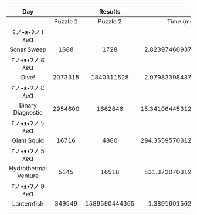 |          Day          |                      |       Results        |                      |
|:-----:|:----------:|:--------:|-----------:|
|                       |       Puzzle 1       |       Puzzle 2       |      Time (ms)       |
| ʕノ•ᴥ•ʔノ І ʎɐᗡ                |                      |                      |                      |
|           Sonar Sweep |         1688         |         1728         |    2.823974609375    |
| ʕノ•ᴥ•ʔノ ᘔ ʎɐᗡ                |                      |                      |                      |
|                 Dive! |       2073315        |      1840311528      |    2.079833984375    |
| ʕノ•ᴥ•ʔノ Ɛ ʎɐᗡ                |                      |                      |                      |
|     Binary Diagnostic |       2954600        |       1662846        |   15.341064453125    |
| ʕノ•ᴥ•ʔノ ᔭ ʎɐᗡ                |                      |                      |                      |
|           Giant Squid |        16716         |         4880         |   294.35595703125    |
| ʕノ•ᴥ•ʔノ 5 ʎɐᗡ                |                      |                      |                      |
|  Hydrothermal Venture |         5145         |        16518         |    531.3720703125    |
| ʕノ•ᴥ•ʔノ 9 ʎɐᗡ                |                      |                      |                      |
|           Lanternfish |        349549        |    1589590444365     |    1.38916015625     |